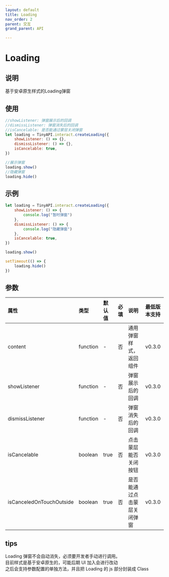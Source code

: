 ```yaml
---
layout: default
title: Loading
nav_order: 2
parent: 交互
grand_parent: API

---
```


# Loading

## 说明

基于安卓原生样式的Loading弹窗

## 使用

```javascript
//showListener: 弹窗展示后的回调
//dismissListener: 弹窗消失后的回调
//isCancelable: 是否能通过蒙层关闭弹窗
let loading = TinyAPI.interact.createLoading({
    showListener: () => {},
    dismissListener: () => {},
    isCancelable: true,
})

//展示弹窗
loading.show()
//隐藏弹窗
loading.hide()
```

## 示例

```javascript
let loading = TinyAPI.interact.createLoading({
    showListener: () => {
        console.log("暂时弹窗")
    },
    dismissListener: () => {
        console.log("隐藏弹窗")
    },
    isCancelable: true,
})

loading.show()

setTimeout(() => {
    loading.hide()
})

```

## 参数

| 属性 | 类型 | 默认值  | 必填  | 说明 | 最低版本支持 |
|:----|:----|:-----|:----|:----|:-----------|
| content | function | -    | 否   | 通用弹窗样式，返回组件 | v0.3.0 |
| showListener | function | -    | 否   | 弹窗展示后的回调 | v0.3.0 |
| dismissListener | function | -    | 否   | 弹窗消失后的回调 | v0.3.0 |
| isCancelable | boolean | true | 否   | 点击蒙层能否关闭按钮 | v0.3.0 |
| isCanceledOnTouchOutside | boolean | true | 否   | 是否能通过点击蒙层关闭弹窗 | v0.3.0 |

## tips

Loading 弹窗不会自动消失，必须要开发者手动进行调用。  
目前样式是基于安卓原生的，可能后期 UI 加入会进行改动  
之后会支持参数配置的单独方法，并且把 Loading 的 js 部分封装成 Class  